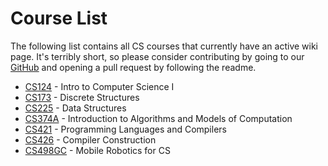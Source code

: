 # Course List

The following list contains all CS courses that currently have an active wiki page. It's terribly short, so please consider contributing by going to our [GitHub](https://github.com/hkn-alpha/wiki) and opening a pull request by following the readme.

- [CS124](CS124.md) - Intro to Computer Science I
- [CS173](CS173.md) - Discrete Structures
- [CS225](CS225.md) - Data Structures
- [CS374A](CS374A.md) - Introduction to Algorithms and Models of Computation
- [CS421](CS421.md) - Programming Languages and Compilers
- [CS426](CS426.md) - Compiler Construction
- [CS498GC](CS498GC.md) - Mobile Robotics for CS
